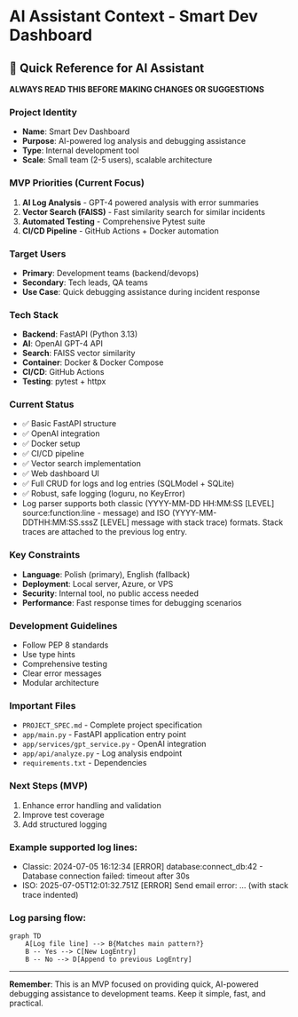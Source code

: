 # AI Assistant Context - Smart Dev Dashboard

## 🎯 Quick Reference for AI Assistant

**ALWAYS READ THIS BEFORE MAKING CHANGES OR SUGGESTIONS**

### Project Identity

- **Name**: Smart Dev Dashboard
- **Purpose**: AI-powered log analysis and debugging assistance
- **Type**: Internal development tool
- **Scale**: Small team (2-5 users), scalable architecture

### MVP Priorities (Current Focus)

1. **AI Log Analysis** - GPT-4 powered analysis with error summaries
2. **Vector Search (FAISS)** - Fast similarity search for similar incidents
3. **Automated Testing** - Comprehensive Pytest suite
4. **CI/CD Pipeline** - GitHub Actions + Docker automation

### Target Users

- **Primary**: Development teams (backend/devops)
- **Secondary**: Tech leads, QA teams
- **Use Case**: Quick debugging assistance during incident response

### Tech Stack

- **Backend**: FastAPI (Python 3.13)
- **AI**: OpenAI GPT-4 API
- **Search**: FAISS vector similarity
- **Container**: Docker & Docker Compose
- **CI/CD**: GitHub Actions
- **Testing**: pytest + httpx

### Current Status

- ✅ Basic FastAPI structure
- ✅ OpenAI integration
- ✅ Docker setup
- ✅ CI/CD pipeline
- ✅ Vector search implementation
- ✅ Web dashboard UI
- ✅ Full CRUD for logs and log entries (SQLModel + SQLite)
- ✅ Robust, safe logging (loguru, no KeyError)
- Log parser supports both classic (YYYY-MM-DD HH:MM:SS [LEVEL] source:function:line - message) and ISO (YYYY-MM-DDTHH:MM:SS.sssZ [LEVEL] message with stack trace) formats. Stack traces are attached to the previous log entry.

### Key Constraints

- **Language**: Polish (primary), English (fallback)
- **Deployment**: Local server, Azure, or VPS
- **Security**: Internal tool, no public access needed
- **Performance**: Fast response times for debugging scenarios

### Development Guidelines

- Follow PEP 8 standards
- Use type hints
- Comprehensive testing
- Clear error messages
- Modular architecture

### Important Files

- `PROJECT_SPEC.md` - Complete project specification
- `app/main.py` - FastAPI application entry point
- `app/services/gpt_service.py` - OpenAI integration
- `app/api/analyze.py` - Log analysis endpoint
- `requirements.txt` - Dependencies

### Next Steps (MVP)

1. Enhance error handling and validation
2. Improve test coverage
3. Add structured logging

### Example supported log lines:

- Classic: 2024-07-05 16:12:34 [ERROR] database:connect_db:42 - Database connection failed: timeout after 30s
- ISO: 2025-07-05T12:01:32.751Z [ERROR] Send email error: ... (with stack trace indented)

### Log parsing flow:

```mermaid
graph TD
    A[Log file line] --> B{Matches main pattern?}
    B -- Yes --> C[New LogEntry]
    B -- No --> D[Append to previous LogEntry]
```

---

**Remember**: This is an MVP focused on providing quick, AI-powered debugging assistance to development teams. Keep it simple, fast, and practical.
